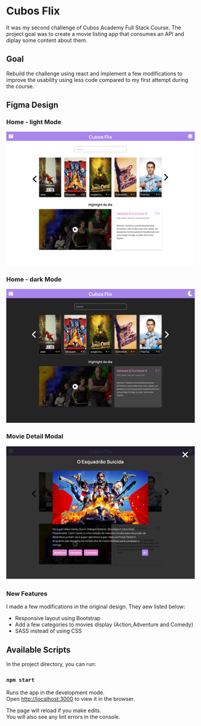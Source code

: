 # Cubos Flix

It was my second challenge of Cubos Academy Full Stack Course. The project goal was to create a movie listing app that consumes an API and diplay some content about them.

## Goal

Rebuild the challenge using react and implement a few modifications to improve the usability using less code compared to my first attempt during the course.

## Figma Design

### Home - light Mode

![Home page light mode Figma](lightMode.jpg)

### Home - dark Mode

![Portfolio Detail page template in Figma](darkMode.jpg)

### Movie Detail Modal

![Contact page template in Figma](modal.jpg)

### New Features

I made a few modifications in the original design. They aew listed below:

- Responsive layout using Bootstrap
- Add a few categories to movies display (Action,Adventure and Comedy)
- SASS instead of using CSS

## Available Scripts

In the project directory, you can run:

### `npm start`

Runs the app in the development mode.\
Open [http://localhost:3000](http://localhost:3000) to view it in the browser.

The page will reload if you make edits.\
You will also see any lint errors in the console.
